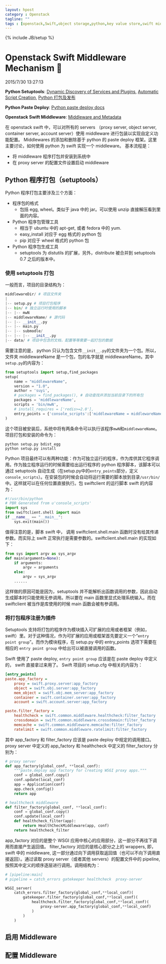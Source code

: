 ```yaml
---
layout: hpost
category : Openstack
tagline: ""
tags : [openstack,Swift,object storage,python,key value store,swift middleware]
---
```

{% include JB/setup %}

# Openstack Swift Middleware Mechanism :pray:

2015/7/30 13:27:13

__Python Setuptools__: [Dynamic Discovery of Services and Plugins](https://pythonhosted.org/setuptools/setuptools.html#dynamic-discovery-of-services-and-plugins), [Automatic Script Creation](https://pythonhosted.org/setuptools/setuptools.html#automatic-script-creation), [Python 打包及发布](http://lesliezhu.github.io/public/2014-11-13-python-packaging.html)

__Python Paste Deploy__: [Python paste deploy docs](http://pythonpaste.org/deploy/)

__Openstack Swift Middleware__: [Middleware and Metadata](http://docs.openstack.org/developer/swift/development_middleware.html)

在 openstack swift 中，可以对所有的 servers （proxy server, object server, container server, account server）使用 middleware 进行包装以实现自定义功能配置。 Middlewares 的添加和删除基于 python 的 paste deploy 框架。这里主要讨论，如何使用 python 为 swift 实现一个 middleware。 基本流程是：

- 将 middleware 程序打包并安装到系统中
- 在 proxy server 的配置文件设置启动 middleware

## Python 程序打包（setuptools）

Python 程序打包主要涉及三个方面：

- 程序包的格式
    + 包括 egg, wheel。类似于 java 中的 jar。可以使用 unzip 直接解压看到里面的内容。
- Python 程序包管理工具
    + 相当于 ubuntu 中的 apt-get, 或者 fedora 中的 yum.
    + easy_install 对应于 egg 格式的 python 包
    + pip 对应于 wheel 格式的 python 包
- Python 程序包生成工具
    + setuptools 为 distutils 的扩展，另外，distribute 被合并到 setuptools 0.7 之后的版本中。

### 使用 setuptools 打包

一般而言，项目的目录结构为：

~~~python
middlewareDir/ # 项目文件夹
|
|-- setup.py # 项目打包程序
|-- bin/ # 独立运行时使用的脚本
|-- |-- mwN
|-- middlewareName/ # 源代码
|-- |-- __init__.py
|-- |-- main.py
|-- |-- submodle/
|-- |-- |-- __init__.py
|-- data/ # 项目中包含的文档，配置等等需要一起打包的数据
~~~

需要注意的是， python 只认为包含文件`__init__.py`的文件夹为一个包。所以，文件夹 middlewareName 是一个包，包的名字就是 middlewareName。其中`setup.py`的内容为：

~~~python
from setuptools import setup,find_packages
setup(
    name = "middlewareName",
    version = "1.0",
    author = 'suyi',
    # packages = find_packages(), # 自动查找并添加当前目录下的所有包
    packages = 'middlewareName',
    scripts = 'bin/mwN',
    # install_requires = ['redis>=2.0'],
    entry_points = {'console_scripts':['middlewareName = middlewareName.main:main',],}
)
~~~

这个项目被安装后，系统中将有两条命令可以执行该程序`mwN`和`middlewareName`。项目打包和安装的命令为：

~~~shell
python setup.py bdist_egg
python setup.py install
~~~

Python 项目最终可以有两种功能：作为可独立运行的程序，作为库供其它程序调用。作为独立程序运行的时候需要给出运行程序的 python 程序脚本，该脚本可以通过 setuptools 自动生成（在setup.py中的`entry_points`部分，定义`console_scripts`）。在安装包的时候会自动将运行需要的脚本放到目录`/usr/bin/`中。这样就可以在任何位置直接执行。包 swiftclient 的运行脚本 swift 的内容为：

~~~python
#!/usr/bin/python
# PBR Generated from u'console_scripts'
import sys
from swiftclient.shell import main
if __name__ == "__main__":
    sys.exit(main())
~~~

值得注意的是，脚本 swift 中， 调用 swiftclient.shell.main 函数时没有给其传递参数。而实际上 swift 正常执行是需要参数的。swiftclient.shell.main 的实现如下：

```python
from sys import argv as sys_argv
def main(arguments=None):
    if arguments:
        argv = arguments
    else:
        argv = sys_argv
    ......
```

这样做的原因可能是因为，setuptools 并不能解析出函数调用的参数，因此自动生成脚本时只能使用无参调用。所以要在 main 函数里显式处理系统输入。而在 swiftclient 被当作是库使用的时候 main 函数会被有参调用。


### 将打包程序注册为插件

Setuptools 支持将打包的程序作为模块插入可扩展的应用或者框架（例如，swift）里。对于这种情况，作为可扩展的应用或框架首先要定义一个“`entry point group`”。而作为模块程序，在 setup.py 中的 entry_points 选项下需要在相应的 `entry point group` 中给出可以被直接调用的函数。

Swift 使用了 paste deploy, `entry point group` 应该是在 paste deploy 中定义的， swift 直接拿过来用了。 Swift 项目的 setup.cfg 中相关的内容为：

~~~ini
[entry_points]
paste.app_factory =
    proxy = swift.proxy.server:app_factory
    object = swift.obj.server:app_factory
    mem_object = swift.obj.mem_server:app_factory
    container = swift.container.server:app_factory
    account = swift.account.server:app_factory

paste.filter_factory =
    healthcheck = swift.common.middleware.healthcheck:filter_factory
    crossdomain = swift.common.middleware.crossdomain:filter_factory
    memcache = swift.common.middleware.memcache:filter_factory
    ratelimit = swift.common.middleware.ratelimit:filter_factory
~~~

其中 app_factory 和 filter_factory 应该是 paste deploy 中规定的调用接口。proxy server 中定义的 app_factory 和 healthcheck 中定义的 filter_factory 分别为：

~~~python
# proxy server
def app_factory(global_conf, **local_conf):
    """paste.deploy app factory for creating WSGI proxy apps."""
    conf = global_conf.copy()
    conf.update(local_conf)
    app = Application(conf)
    app.check_config()
    return app

# healthcheck middleware
def filter_factory(global_conf, **local_conf):
    conf = global_conf.copy()
    conf.update(local_conf)
    def healthcheck_filter(app):
        return HealthCheckMiddleware(app, conf)
    return healthcheck_filter
~~~

app_factory 对应的是整个 WSGI 应用中核心的应用部分，这一部分不再往下调用而直接产生返回值。 filter_factory 对应的是核心部分之上的 wrappers, 即，swift 中的 middleware, 这一部分通过向下调用获取返回值（也可以不向下调用直接返回）。通过读取 proxy server（或者其他 servers）的配置文件中的 pipeline, 按照其中定义的顺序逐层进行调用。调用结构为：

~~~python
# [pipeline:main]
# pipeline = catch_errors gatekeeper healthcheck  proxy-server

WSGI_server(
    catch_errors.filter_factory(global_conf,**local_conf)(
        gatekeeper.filter_factory(global_conf,**local_conf)(
            healthcheck.filter_factory(global_conf,**local_conf)(
                proxy-server.app_factory(global_conf,**local_conf)
            )
        )
    )
~~~

## 启用 Middleware

## 配置 Middleware